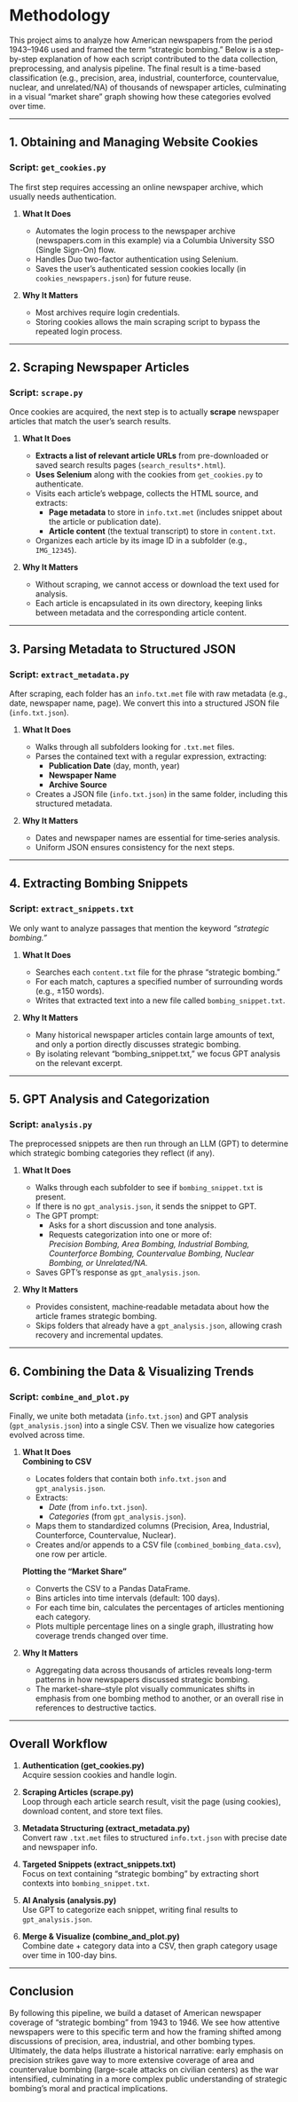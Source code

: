 # Methodology

This project aims to analyze how American newspapers from the period 1943–1946 used and framed the term “strategic bombing.” Below is a step-by-step explanation of how each script contributed to the data collection, preprocessing, and analysis pipeline. The final result is a time-based classification (e.g., precision, area, industrial, counterforce, countervalue, nuclear, and unrelated/NA) of thousands of newspaper articles, culminating in a visual “market share” graph showing how these categories evolved over time.

---

## 1. Obtaining and Managing Website Cookies

### Script: `get_cookies.py`
The first step requires accessing an online newspaper archive, which usually needs authentication.

1. **What It Does**  
   - Automates the login process to the newspaper archive (newspapers.com in this example) via a Columbia University SSO (Single Sign-On) flow.  
   - Handles Duo two-factor authentication using Selenium.  
   - Saves the user’s authenticated session cookies locally (in `cookies_newspapers.json`) for future reuse.

2. **Why It Matters**  
   - Most archives require login credentials.  
   - Storing cookies allows the main scraping script to bypass the repeated login process.

---

## 2. Scraping Newspaper Articles

### Script: `scrape.py`
Once cookies are acquired, the next step is to actually **scrape** newspaper articles that match the user’s search results.

1. **What It Does**  
   - **Extracts a list of relevant article URLs** from pre-downloaded or saved search results pages (`search_results*.html`).  
   - **Uses Selenium** along with the cookies from `get_cookies.py` to authenticate.  
   - Visits each article’s webpage, collects the HTML source, and extracts:
     - **Page metadata** to store in `info.txt.met` (includes snippet about the article or publication date).  
     - **Article content** (the textual transcript) to store in `content.txt`.
   - Organizes each article by its image ID in a subfolder (e.g., `IMG_12345`).

2. **Why It Matters**  
   - Without scraping, we cannot access or download the text used for analysis.  
   - Each article is encapsulated in its own directory, keeping links between metadata and the corresponding article content.

---

## 3. Parsing Metadata to Structured JSON

### Script: `extract_metadata.py`
After scraping, each folder has an `info.txt.met` file with raw metadata (e.g., date, newspaper name, page). We convert this into a structured JSON file (`info.txt.json`).

1. **What It Does**  
   - Walks through all subfolders looking for `.txt.met` files.  
   - Parses the contained text with a regular expression, extracting:
     - **Publication Date** (day, month, year)  
     - **Newspaper Name**  
     - **Archive Source**  
   - Creates a JSON file (`info.txt.json`) in the same folder, including this structured metadata.

2. **Why It Matters**  
   - Dates and newspaper names are essential for time‐series analysis.  
   - Uniform JSON ensures consistency for the next steps.

---

## 4. Extracting Bombing Snippets

### Script: `extract_snippets.txt`
We only want to analyze passages that mention the keyword *“strategic bombing.”*

1. **What It Does**  
   - Searches each `content.txt` file for the phrase “strategic bombing.”  
   - For each match, captures a specified number of surrounding words (e.g., ±150 words).  
   - Writes that extracted text into a new file called `bombing_snippet.txt`.

2. **Why It Matters**  
   - Many historical newspaper articles contain large amounts of text, and only a portion directly discusses strategic bombing.  
   - By isolating relevant “bombing_snippet.txt,” we focus GPT analysis on the relevant excerpt.

---

## 5. GPT Analysis and Categorization

### Script: `analysis.py`
The preprocessed snippets are then run through an LLM (GPT) to determine which strategic bombing categories they reflect (if any).

1. **What It Does**  
   - Walks through each subfolder to see if `bombing_snippet.txt` is present.  
   - If there is no `gpt_analysis.json`, it sends the snippet to GPT.  
   - The GPT prompt:
     - Asks for a short discussion and tone analysis.  
     - Requests categorization into one or more of:  
       *Precision Bombing, Area Bombing, Industrial Bombing, Counterforce Bombing, Countervalue Bombing, Nuclear Bombing, or Unrelated/NA.*  
   - Saves GPT’s response as `gpt_analysis.json`.

2. **Why It Matters**  
   - Provides consistent, machine‐readable metadata about how the article frames strategic bombing.  
   - Skips folders that already have a `gpt_analysis.json`, allowing crash recovery and incremental updates.

---

## 6. Combining the Data & Visualizing Trends

### Script: `combine_and_plot.py`
Finally, we unite both metadata (`info.txt.json`) and GPT analysis (`gpt_analysis.json`) into a single CSV. Then we visualize how categories evolved across time.

1. **What It Does**  
   **Combining to CSV**  
   - Locates folders that contain both `info.txt.json` and `gpt_analysis.json`.  
   - Extracts:
     - *Date* (from `info.txt.json`).  
     - *Categories* (from `gpt_analysis.json`).  
   - Maps them to standardized columns (Precision, Area, Industrial, Counterforce, Countervalue, Nuclear).  
   - Creates and/or appends to a CSV file (`combined_bombing_data.csv`), one row per article.  

   **Plotting the “Market Share”**  
   - Converts the CSV to a Pandas DataFrame.  
   - Bins articles into time intervals (default: 100 days).  
   - For each time bin, calculates the percentages of articles mentioning each category.  
   - Plots multiple percentage lines on a single graph, illustrating how coverage trends changed over time.

2. **Why It Matters**  
   - Aggregating data across thousands of articles reveals long-term patterns in how newspapers discussed strategic bombing.  
   - The market-share–style plot visually communicates shifts in emphasis from one bombing method to another, or an overall rise in references to destructive tactics.

---

## Overall Workflow

1. **Authentication (get_cookies.py)**  
   Acquire session cookies and handle login.

2. **Scraping Articles (scrape.py)**  
   Loop through each article search result, visit the page (using cookies), download content, and store text files.

3. **Metadata Structuring (extract_metadata.py)**  
   Convert raw `.txt.met` files to structured `info.txt.json` with precise date and newspaper info.

4. **Targeted Snippets (extract_snippets.txt)**  
   Focus on text containing “strategic bombing” by extracting short contexts into `bombing_snippet.txt`.

5. **AI Analysis (analysis.py)**  
   Use GPT to categorize each snippet, writing final results to `gpt_analysis.json`.

6. **Merge & Visualize (combine_and_plot.py)**  
   Combine date + category data into a CSV, then graph category usage over time in 100-day bins.

---

## Conclusion

By following this pipeline, we build a dataset of American newspaper coverage of “strategic bombing” from 1943 to 1946. We see how attentive newspapers were to this specific term and how the framing shifted among discussions of precision, area, industrial, and other bombing types. Ultimately, the data helps illustrate a historical narrative: early emphasis on precision strikes gave way to more extensive coverage of area and countervalue bombing (large-scale attacks on civilian centers) as the war intensified, culminating in a more complex public understanding of strategic bombing’s moral and practical implications.
